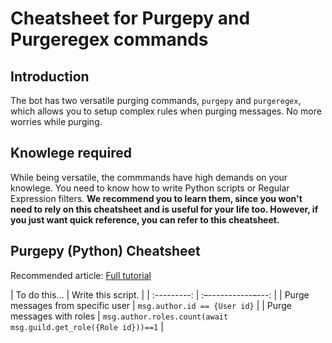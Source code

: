 # Cheatsheet for Purgepy and Purgeregex commands

## Introduction

The bot has two versatile purging commands, `purgepy` and `purgeregex`, which allows you to setup complex rules when purging messages. No more worries while purging.

## Knowlege required

While being versatile, the commmands have high demands on your knowlege. You need to know how to write Python scripts or Regular Expression filters. **We recommend you to learn them, since you won't need to rely on this cheatsheet and is useful for your life too. However, if you just want quick reference, you can refer to this cheatsheet.**

## Purgepy (Python) Cheatsheet

Recommended article: [Full tutorial](https://discordpy.readthedocs.io/en/latest/api.html#message)


|           To do this…             |                        Write this script.                        |
|           :---------:             |                        :–-----------–---:                        |
| Purge messages from specific user |                   `msg.author.id == {User id}`                   |
|     Purge messages with roles     | `msg.author.roles.count(await msg.guild.get_role({Role id}))==1` |
